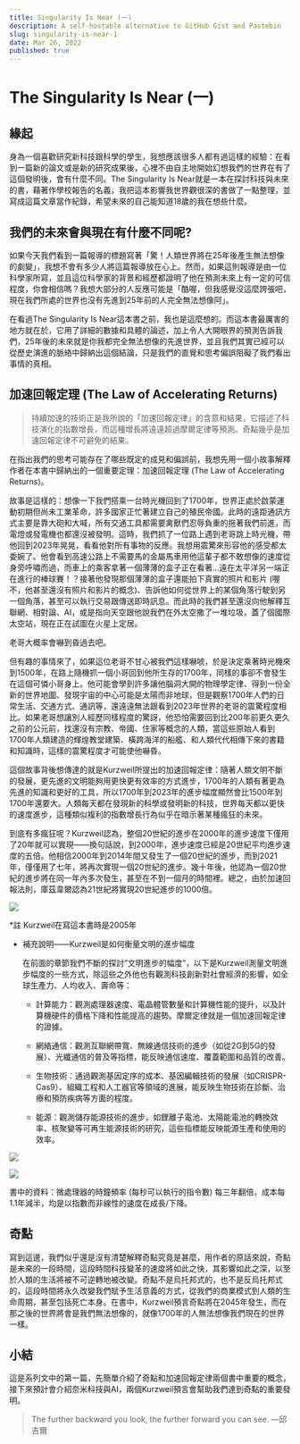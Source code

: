 ```yaml
---
title: Singularity Is Near (一)
description: A self-hostable alternative to GitHub Gist and Pastebin
slug: singularity-is-near-1
date: Mar 26, 2022
published: true
---
```

# The Singularity Is Near (一)

## 緣起

身為一個喜歡研究新科技跟科學的學生，我想應該很多人都有過這樣的經驗：在看到一篇新的論文或是新的研究成果後，心裡不由自主地開始幻想我們的世界在有了這個發明後，會有什麼不同。The Singularity Is Near就是一本在探討科技與未來的書，藉著作學校報告的名義，我把這本影響我世界觀很深的書做了一點整理，並寫成這篇文章當作紀錄，希望未來的自己能知道18歲的我在想些什麼。

## 我們的未來會與現在有什麼不同呢?

如果今天我們看到一篇報導的標題寫著「驚！人類世界將在25年後產生無法想像的劇變」，我想不會有多少人將這篇報導放在心上。然而，如果這則報導是由一位科學家所寫，並且這位科學家的背景和經歷都證明了他在預測未來上有一定的可信程度，你會相信嗎？我想大部分的人反應可能是「酷喔，但我感覺沒這麼誇張吧，現在我們所處的世界也沒有先進到25年前的人完全無法想像阿」。

在看過The Singularity Is Near這本書之前，我也是這麼想的。而這本書最厲害的地方就在於，它用了詳細的數據和具體的論述，加上令人大開眼界的預測告訴我們，25年後的未來就是你我都完全無法想像的先進世界，並且我們其實已經可以從歷史演進的脈絡中歸納出這個結論，只是我們的直覺和思考偏誤阻礙了我們看出事情的真相。

## 加速回報定理 (The Law of Accelerating Returns) 

> 持續加速的技術正是我所說的「加速回報定律」的含意和結果，它描述了科技演化的指數增長，而這種增長將遠遠超過摩爾定律等預測。奇點幾乎是加速回報定律不可避免的結果。

在指出我們的思考可能存在了哪些既定的成見和偏誤前，我想先用一個小故事解釋作者在本書中歸納出的一個重要定理：加速回報定理 (The Law of Accelerating Returns)。

故事是這樣的：想像一下我們搭乘一台時光機回到了1700年，世界正處於啟蒙運動初期但尚未工業革命，許多國家正忙著建立自己的殖民帝國。此時的遠距通訊方式主要是靠大砲和大喊，所有交通工具都需要禽獸們忍辱負重的拖著我們前進，而電燈或發電機也都還沒被發明。這時，我們抓了一位路上遇到老哥跳上時光機，帶他回到2023年晃晃，看看他對所有事物的反應。我想用震驚來形容他的感受都太委婉了。他會看到高速公路上不需要馬的金屬馬車用他這輩子都不敢想像的速度從身旁呼嘯而過，而車上的乘客拿著一個薄薄的盒子正在看著...遠在太平洋另一端正在進行的棒球賽！？接著他發現那個薄薄的盒子還能拍下真實的照片和影片 (喔不，他甚至還沒有照片和影片的概念)、告訴他如何從世界上的某個角落行駛到另一個角落，甚至可以執行交易跟傳送即時訊息。而此時的我們甚至還沒向他解釋互聯網、相對論、AI，或是指向天空跟他說我們在外太空撒了一堆垃圾，蓋了個國際太空站，現在正在試圖在火星上定居。

老哥大概率會嚇到昏過去吧。

但有趣的事情來了，如果這位老哥不甘心被我們這樣嚇唬，於是決定乘著時光機來到1500年，在路上隨機抓一個小哥回到他所生存的1700年，同樣的事卻不會發生在這個可憐小哥身上。他可能會學到許多讓他腦洞大開的物理學定律、得到一份全新的世界地圖、發現宇宙的中心可能是太陽而非地球，但是觀察1700年人們的日常生活、交通方式、通訊等，還遠遠無法跟看到2023年世界的老哥的震驚程度相比。如果老哥想讓別人經歷同樣程度的驚訝，他恐怕需要回到比200年前更久更久之前的公元前，找還沒有宗教、帝國、住家等概念的人類，當這些原始人看到1700年人類建造的輝煌教堂建築、橫跨海洋的船艦、和人類代代相傳下來的書籍和知識時，這樣的震驚程度才可能使他嚇昏。

這個故事背後想傳達的就是Kurzweil所提出的加速回報定律：隨著人類文明不斷的發展，更先進的文明能夠用更快更有效率的方式進步，1700年的人類有著更為先進的知識和更好的工具，所以1700年到2023年的進步幅度顯然會比1500年到1700年還要大。人類每天都在發現新的科學或發明新的科技，世界每天都以更快的速度進步，這種類似複利的指數增長行為似乎在暗示著某種瘋狂的未來。

到底有多瘋狂呢？Kurzweil認為，整個20世紀的進步在2000年的進步速度下僅用了20年就可以實現——換句話說，到2000年，進步速度已經是20世紀平均進步速度的五倍。他相信2000年到2014年間又發生了一個20世紀的進步，而到2021年，僅僅用了七年，將再次實現一個20世紀的進步。幾十年後，他認為一個20世紀的進步將在同一年內多次發生，甚至在不到一個月的時間裡。總之，由於加速回報法則，庫茲韋爾認為21世紀將實現20世紀進步的1000倍。

![](https://hackmd.io/_uploads/SkZYke-I2.png)


\*註 Kurzweil在寫這本書時是2005年

+ 補充說明——Kurzweil是如何衡量文明的進步幅度

  在前面的章節我們不斷的探討”文明進步的幅度”，以下是Kurzweil測量文明進步幅度的一些方式，除這些之外他也有觀測科技創新對社會經濟的影響，如全球生產力、人均收入、壽命等：

  * 計算能力：觀測處理器速度、電晶體管數量和計算機性能的提升，以及計算機硬件的價格下降和性能提高的趨勢。摩爾定律就是一個加速回報定律的證據。

  * 網絡通信：觀測互聯網帶寬、無線通信技術的進步（如從2G到5G的發展）、光纖通信的普及等指標，能反映通信速度、覆蓋範圍和品質的改善。

  * 生物技術：通過觀測基因定序的成本、基因編輯技術的發展（如CRISPR-Cas9）、組織工程和人工器官等領域的進展，能反映生物技術在診斷、治療和預防疾病等方面的程度。

  * 能源：觀測儲存能源技術的進步，如鋰離子電池、太陽能電池的轉換效率、核聚變等可再生能源技術的研究，這些指標能反映能源生產和使用的效率。

![](https://hackmd.io/_uploads/Hkg9yxZ8h.png)

![](https://hackmd.io/_uploads/B199yg-In.png)


書中的資料：微處理器的時鐘頻率 (每秒可以執行的指令數) 每三年翻倍，成本每1.1年減半，均是以指數而非線性的速度在成長/下降。

## 奇點

寫到這邊，我們似乎還是沒有清楚解釋奇點究竟是甚麼，用作者的原話來說，奇點是未來的一段時間，這段時間科技變革的速度將如此之快，其影響如此之深，以至於人類的生活將被不可逆轉地被改變。奇點不是烏托邦式的，也不是反烏托邦式的，這段時間將永久改變我們賦予生活意義的方式，從我們的商業模式到人類的生命周期，甚至包括死亡本身。在書中，Kurzweil預言奇點將在2045年發生，而在那之後的世界將會是我們無法想像的，就像1700年的人無法想像我們現在的世界一樣。

## 小結

這是系列文中的第一篇，先簡單介紹了奇點和加速回報定律兩個書中重要的概念，接下來預計會介紹奈米科技與AI，兩個Kurzweil預言會幫助我們達到奇點的重要發明。



> The further backward you look, the further forward you can see. —邱吉爾
